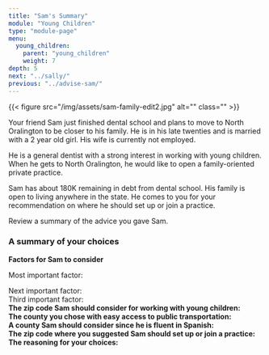 ```yaml
---
title: "Sam's Summary"
module: "Young Children"
type: "module-page"
menu:
  young_children:
    parent: "young_children"
    weight: 7
depth: 5
next: "../sally/"
previous: "../advise-sam/"
---
```

<form method="post" action="."><div class="pageblock"><div class="right">{{< figure src="/img/assets/sam-family-edit2.jpg" alt="" class="" >}}</div>
<div class="maintext">
<p>Your friend Sam just finished dental school and plans to move to North Oralington to be closer to his family. He is in his late twenties and is married with a 2 year old girl. His wife is currently not employed.</p>
<p>He is a general dentist with a strong interest in working with young children. When he gets to North Oralington, he would like to open a family-oriented private practice.</p>
<p>Sam has about 180K remaining in debt from dental school. His family is open to living anywhere in the state. He comes to you for your recommendation on where he should set up or join a practice.</p>
<p>Review a summary of the advice you gave Sam.</p>
</div>
</div><h3>A summary of your choices</h3><div class="pageblock"><div class="maintext"><p><strong>Factors for Sam to consider</strong></p>

Most important factor:
</div>
</div><div class="pageblock"><div class="maintext">Next important factor:</div>
</div><div class="pageblock"><div class="maintext">Third important factor:</div>
</div><div class="pageblock"><div class="maintext"><strong>The zip code Sam should consider for working with young children:</strong></div>
</div><div class="pageblock"><div class="maintext"><strong>The county you chose with easy access to public transportation:</strong></div>
</div><div class="pageblock"><div class="maintext"><strong>A county Sam should consider since he is fluent in Spanish:</strong></div>
</div><div class="pageblock"><div class="maintext"><strong>The zip code where you suggested Sam should set up or join a practice:</strong></div>
</div><div class="pageblock"><div class="maintext"><strong>The reasoning for your choices:</strong></div>
</div></form>